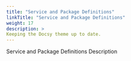 ```yaml
---
title: "Service and Package Definitions"
linkTitle: "Service and Package Definitions"
weight: 17
description: >
Keeping the Docsy theme up to date.
---
```


Service and Package Definitions Description

